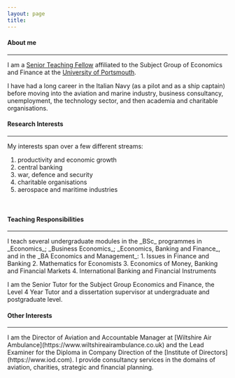 ```yaml
---
layout: page
title: 
---
```


<h4 id="About me">About me</h4>
<hr />

I am a [Senior Teaching Fellow](https://researchportal.port.ac.uk/portal/en/persons/giorgio-bendoni(f78fd62b-bcbd-478c-a975-3f155aef6504).html) affiliated to the Subject Group of Economics and Finance at the [University of Portsmouth](https://www.port.ac.uk).

I have had a long career in the Italian Navy (as a pilot and as a ship captain) before moving into the aviation and marine industry, business consultancy, unemployment, the technology sector, and then academia and charitable organisations.

<h4 id="Research interestd">Research Interests</h4>
<hr />

My interests span over a few different streams:
1. productivity and economic growth
2. central banking
3. war, defence and security
4. charitable organisations
5. aerospace and maritime industries  
<br>

<h4 id="Teaching Responsibilities">Teaching Responsibilities</h4>
<hr />
I teach several undergraduate modules in the _BSc_ programmes in _Economics_; _Business Economics_; _Economics, Banking and Finance_, and in the _BA Economics and Management_:
1. Issues in Finance and Banking
2. Mathematics for Economists
3. Economics of Money, Banking and Financial Markets
4. International Banking and Financial Instruments

I am the Senior Tutor for the Subject Group Economics and Finance, the Level 4 Year Tutor and a dissertation supervisor at undergraduate and postgraduate level.
<br>

<h4 id="Other Interests">Other Interests</h4>
<hr />
I am the Director of Aviation and Accountable Manager at [Wiltshire Air Ambulance](https://www.wiltshireairambulance.co.uk) and the Lead Examiner for the Diploma in Company Direction of the [Institute of Directors](https://www.iod.com). I provide consultancy services in the domains of aviation, charities, strategic and financial planning.
